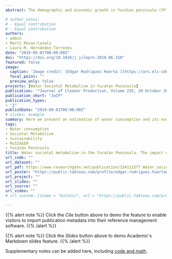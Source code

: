 ```yaml
---
abstract: The demographic and economic growth in Yucatan peninsula (YP) in recent years has caused changes in the hydrological response and flow of the water cycle. The growth effects and its impact on society are poorly understood. Here we present an estimation of water consumption and its evolution based on the analysis of Yucatan Peninsula's societal metabolism, using the interdisciplinary tool MuSIASEM. Societal metabolism together with metabolic patterns generate a new narrative on how the YP development is linked to the uses of water, considering social functions, as well as the biophysical limits established by the annual recharge of groundwater, being it the main source of water supply. Given the current trends in YP socio-economic growth and climate change scenarios, our results show superlinear scaling relations between water metabolic rate and water consumption which leads increase in water consumption and 23% decrease in groundwater recharge by the year 2030. The consequences of this scenario are particularly worrying for the near future, given the current socio-economic structure in YP, highly dependent both on the services (i.e., tourism) and agriculture sectors.

# author_notes:
# - Equal contribution
# - Equal contribution
authors:
- admin
- Martí Rosas-Casals
- Laura M. Hernández-Terrones
date: "2019-09-01T00:00:00Z"
doi: "https://doi.org/10.1016/j.jclepro.2019.06.310"
featured: false
image:
  caption: 'Image credit: [Edgar Rodríguez Huerta ](https://ars.els-cdn.com/content/image/1-s2.0-S0959652619322875-fx1_lrg.jpg)'
  focal_point: ""
  preview_only: false
projects: [Water Societal Metabolism in Yucatan Peninsula]
publication: '*Journal of Cleaner Production, Volume 235, 20 October 2019, Pages 272-287*'
publication_short: "JoCP"
publication_types: 
- "2"
publishDate: "2019-09-01T00:00:00Z"
# slides: example
summary: Here we present an estimation of water consumption and its evolution based on the analysis of Yucatan Peninsula's societal metabolism, using the interdisciplinary tool MuSIASEM
tags:
- Water consumption
- Societal Metabolism
- Sustainability
- MuSIASEM
- Yucatán Península
title: Water societal metabolism in the Yucatan Peninsula. The impact of climate change on the recharge of groundwater by 2030
url_code: ""
url_dataset: ""
url_pdf: https://www.researchgate.net/publication/334111577_Water_societal_metabolism_in_the_Yucatan_Peninsula_The_impact_of_climate_change_on_the_recharge_of_groundwater_by_2030
url_poster: "https://public.tableau.com/profile/edgar.rodriguez.huerta#!/vizhome/WaterusevsrechargeofgroundwaterinYucatan/BLEWF"
url_project: ""
url_slides: ""
url_source: ""
url_video: ""
# url_custom: [{name = "DataViz", url = "https://public.tableau.com/profile/edgar.rodriguez.huerta#!/vizhome/WaterusevsrechargeofgroundwaterinYucatan/BLEWF"}]

---
```


{{% alert note %}}
Click the *Cite* button above to demo the feature to enable visitors to import publication metadata into their reference management software.
{{% /alert %}}

{{% alert note %}}
Click the *Slides* button above to demo Academic's Markdown slides feature.
{{% /alert %}}

Supplementary notes can be added here, including [code and math](https://sourcethemes.com/academic/docs/writing-markdown-latex/).
